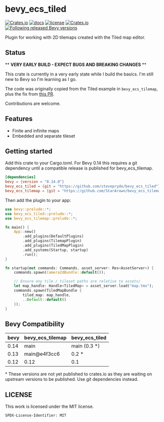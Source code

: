 # bevy_ecs_tiled

[![Crates.io](https://img.shields.io/crates/v/bevy_ecs_tiled)](https://crates.io/crates/bevy_ecs_tiled)
[![docs](https://docs.rs/bevy_ecs_tiled/badge.svg)](https://docs.rs/bevy_ecs_tiled/)
[![license](https://img.shields.io/badge/license-MIT-blue.svg)](https://github.com/stevepryde/bevy_ecs_tiled/blob/main/LICENSE)
[![Crates.io](https://img.shields.io/crates/d/bevy_ecs_tiled)](https://crates.io/crates/bevy_ecs_tiled)
[![Following released Bevy versions](https://img.shields.io/badge/Bevy%20tracking-released%20version-lightblue)](https://bevyengine.org/learn/quick-start/plugin-development/#main-branch-tracking)

Plugin for working with 2D tilemaps created with the Tiled map editor.

## Status

** **VERY EARLY BUILD - EXPECT BUGS AND BREAKING CHANGES** **

This crate is currently in a very early state while I build the basics.
I'm still new to Bevy so I'm learning as I go.

The code was originally copied from the Tiled example in `bevy_ecs_tilemap`,
plus the fix from [this PR](https://github.com/StarArawn/bevy_ecs_tilemap/pull/429).

Contributions are welcome.

## Features

- Finite and infinite maps
- Embedded and separate tileset

## Getting started

Add this crate to your Cargo.toml. For Bevy 0.14 this requires a git 
dependency until a compatible release is published for bevy_ecs_tilemap.

```toml
[dependencies]
bevy = {version = "0.14.0"}
bevy_ecs_tiled = {git = "https://github.com/stevepryde/bevy_ecs_tiled"}
bevy_ecs_tilemap = {git = "https://github.com/StarArawn/bevy_ecs_tilemap"}
```

Then add the plugin to your app:

```rust
use bevy::prelude::*;
use bevy_ecs_tiled::prelude::*;
use bevy_ecs_tilemap::prelude::*;

fn main() {
    App::new()
        .add_plugins(DefaultPlugins)
        .add_plugins(TilemapPlugin)
        .add_plugins(TiledMapPlugin)
        .add_systems(Startup, startup)
        .run();
}

fn startup(mut commands: Commands, asset_server: Res<AssetServer>) {
    commands.spawn(Camera2dBundle::default());

    // Ensure any tile / tileset paths are relative to assets/
    let map_handle: Handle<TiledMap> = asset_server.load("map.tmx");
    commands.spawn(TiledMapBundle {
        tiled_map: map_handle,
        ..Default::default()
    });
}
```

## Bevy Compatibility

|bevy|bevy_ecs_tilemap|bevy_ecs_tiled|
|---|---|---|
|0.14|main|main (0.3 *)|
|0.13|main@e4f3cc6|0.2 *|
|0.12|0.12|0.1|

\* These versions are not yet published to crates.io as they are waiting on 
  upstream versions to be published. Use git dependencies instead.

## LICENSE

This work is licensed under the MIT license.

`SPDX-License-Identifier: MIT`